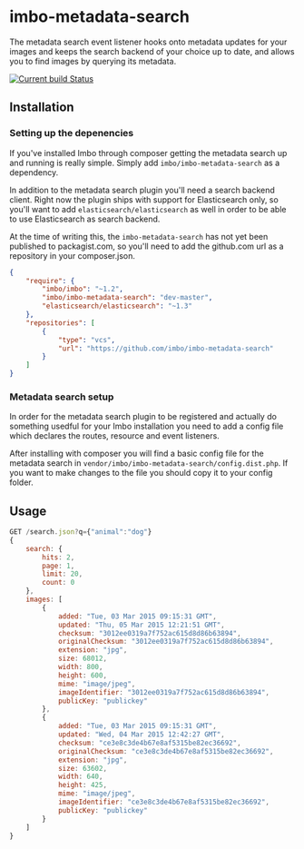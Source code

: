 # imbo-metadata-search
The metadata search event listener hooks onto metadata updates for your images and keeps the search backend of your choice up to date, and allows you to find images by querying its metadata.

[![Current build Status](https://secure.travis-ci.org/imbo/imbo-metadata-search.png)](http://travis-ci.org/imbo/imbo-metadata-search)

## Installation
### Setting up the depenencies
If you've installed Imbo through composer getting the metadata search up and running is really simple. Simply add `imbo/imbo-metadata-search` as a dependency. 

In addition to the metadata search plugin you'll need a search backend client. Right now the plugin ships with support for Elasticsearch only, so you'll want to add `elasticsearch/elasticsearch` as well in order to be able to use Elasticsearch as search backend.

At the time of writing this, the `imbo-metadata-search` has not yet been published to packagist.com, so you'll need to add the github.com url as a repository in your composer.json.

```json
{
    "require": {
        "imbo/imbo": "~1.2",
        "imbo/imbo-metadata-search": "dev-master",
        "elasticsearch/elasticsearch": "~1.3"
    },
    "repositories": [
        {
            "type": "vcs",
            "url": "https://github.com/imbo/imbo-metadata-search"
        }
    ]
}
```

### Metadata search setup
In order for the metadata search plugin to be registered and actually do something usedful for your Imbo installation you need to add a config file which declares the routes, resource and event listeners. 

After installing with composer you will find a basic config file for the metadata search in `vendor/imbo/imbo-metadata-search/config.dist.php`. If you want to make changes to the file you should copy it to your config folder.

## Usage
```js
GET /search.json?q={"animal":"dog"}
{
    search: {
        hits: 2,
        page: 1,
        limit: 20,
        count: 0
    },
    images: [
        {
            added: "Tue, 03 Mar 2015 09:15:31 GMT",
            updated: "Thu, 05 Mar 2015 12:21:51 GMT",
            checksum: "3012ee0319a7f752ac615d8d86b63894",
            originalChecksum: "3012ee0319a7f752ac615d8d86b63894",
            extension: "jpg",
            size: 68012,
            width: 800,
            height: 600,
            mime: "image/jpeg",
            imageIdentifier: "3012ee0319a7f752ac615d8d86b63894",
            publicKey: "publickey"
        },
        {
            added: "Tue, 03 Mar 2015 09:15:31 GMT",
            updated: "Wed, 04 Mar 2015 12:42:27 GMT",
            checksum: "ce3e8c3de4b67e8af5315be82ec36692",
            originalChecksum: "ce3e8c3de4b67e8af5315be82ec36692",
            extension: "jpg",
            size: 63602,
            width: 640,
            height: 425,
            mime: "image/jpeg",
            imageIdentifier: "ce3e8c3de4b67e8af5315be82ec36692",
            publicKey: "publickey"
        }
    ]
}
```
